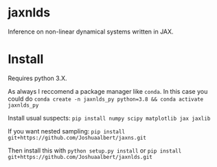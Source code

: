 # jaxnlds
Inference on non-linear dynamical systems written in JAX.

# Install
Requires python 3.X. 

As always I reccomend a package manager like `conda`. In this case you could do `conda create -n jaxnlds_py python=3.8 && conda activate jaxnlds_py`

Install usual suspects: `pip install numpy scipy matplotlib jax jaxlib`

If you want nested sampling: `pip install git+https://github.com/Joshuaalbert/jaxns.git`

Then install this with `python setup.py install` or `pip install git+https://github.com/Joshuaalbert/jaxnlds.git`
